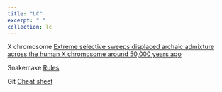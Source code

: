 ```yaml
---
title: "LC"
excerpt: " "
collection: lc
---
```


X chromosome
[Extreme selective sweeps displaced archaic admixture across the human X chromosome around 50,000 years ago](https://www.biorxiv.org/content/biorxiv/early/2018/12/23/503995.full.pdf)



Snakemake
[Rules](https://snakemake.readthedocs.io/en/stable/snakefiles/rules.html)

Git
[Cheat sheet](https://services.github.com/on-demand/downloads/github-git-cheat-sheet/)

